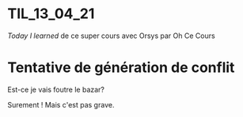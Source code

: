 # TIL_13_04_21
*Today I learned* de ce super cours avec Orsys par Oh Ce Cours

# Tentative de génération de conflit
Est-ce je vais foutre le bazar? 

Surement ! Mais c'est pas grave.
